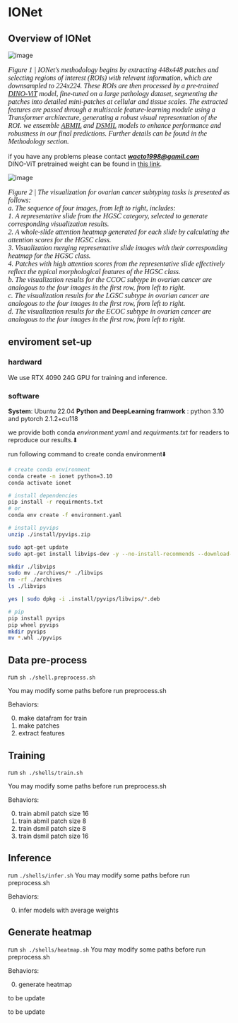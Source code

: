# IONet

## Overview of IONet
 ![image](https://github.com/user-attachments/assets/41aec451-e10f-4729-ae8e-c7cd159ac585)

<p style="font-style: italic; font-family: 'Times New Roman';font-size:16px">
Figure 1 | IONet's methodology begins by extracting 448x448 patches and selecting regions of interest (ROIs) with relevant information, which are downsampled to 224x224. These ROIs are then processed by a pre-trained <a href="https://arxiv.org/abs/2104.14294">DINO-ViT</a> model, fine-tuned on a large pathology dataset, segmenting the patches into detailed mini-patches at cellular and tissue scales. The extracted features are passed through a multiscale feature-learning module using a Transformer architecture, generating a robust visual representation of the ROI. we ensemble <a href="https://arxiv.org/abs/1802.04712">ABMIL</a> and <a href="https://arxiv.org/abs/2011.08939">DSMIL</a> models to enhance performance and robustness in our final predictions. Further details can be found in the Methodology section.
</p>

if you have any problems please contact ***wacto1998@gamil.com*** <br>
DINO-ViT pretrained weight can be found in [this link](https://github.com/lunit-io/benchmark-ssl-pathology/releases/tag/pretrained-weights).

![image](https://github.com/user-attachments/assets/2c860d7b-9e10-4d63-9154-a9afbcb61f6a)

<p style="font-style: italic; font-family: 'Times New Roman'; font-size: 16px">
Figure 2 | The visualization for ovarian cancer subtyping tasks is presented as follows:<br>
a. The sequence of four images, from left to right, includes:<br>
   1. A representative slide from the HGSC category, selected to generate corresponding visualization results.<br>
   2. A whole-slide attention heatmap generated for each slide by calculating the attention scores for the HGSC class.<br>
   3. Visualization merging representative slide images with their corresponding heatmap for the HGSC class.<br>
   4. Patches with high attention scores from the representative slide effectively reflect the typical morphological features of the HGSC class.<br>
b. The visualization results for the CCOC subtype in ovarian cancer are analogous to the four images in the first row, from left to right.<br>
c. The visualization results for the LGSC subtype in ovarian cancer are analogous to the four images in the first row, from left to right.<br>
d. The visualization results for the ECOC subtype in ovarian cancer are analogous to the four images in the first row, from left to right.
</p>




## enviroment set-up
### hardward 
We use RTX 4090 24G GPU for training and inference.

### software
**System**: Ubuntu 22.04
**Python and DeepLearning framwork** : python 3.10 and pytorch 2.1.2+cu118

we provide both conda *environment.yaml* and *requirments.txt* for readers to reproduce our results.⬇

run following command to create conda environment⬇️

```bash
# create conda environment
conda create -n ionet python=3.10 
conda activate ionet

# install dependencies
pip install -r requirments.txt
# or
conda env create -f environment.yaml

# install pyvips
unzip ./install/pyvips.zip 

sudo apt-get update
sudo apt-get install libvips-dev -y --no-install-recommends --download-only -o dir::cache='./'

mkdir ./libvips
sudo mv ./archives/* ./libvips    
rm -rf ./archives
ls ./libvips

yes | sudo dpkg -i .install/pyvips/libvips/*.deb

# pip
pip install pyvips
pip wheel pyvips
mkdir pyvips
mv *.whl ./pyvips
```
## Data pre-process
run
`sh ./shell.preprocess.sh`

You may modify some paths before run preprocess.sh

Behaviors: <br>

0. make datafram for train
1. make patches
2. extract features

## Training
run
`sh ./shells/train.sh`

You may modify some paths before run preprocess.sh

Behaviors: <br>

0. train abmil patch size 16
1. train abmil patch size 8
2. train dsmil patch size 8
3. train dsmil patch size 16

## Inference
run 
`./shells/infer.sh`
You may modify some paths before run preprocess.sh

Behaviors: <br>

0. infer models with average weights

## Generate heatmap
run
`sh ./shells/heatmap.sh`
You may modify some paths before run preprocess.sh

Behaviors: <br>

0. generate heatmap


to be update


to be update
